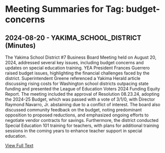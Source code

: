 # Meeting Summaries for Tag: budget-concerns

## 2024-08-20 - YAKIMA_SCHOOL_DISTRICT (Minutes)

The Yakima School District #7 Business Board Meeting held on August 20, 2024, addressed several key issues, including budget concerns and updates on special education training. YEA President Frances Guerrero raised budget issues, highlighting the financial challenges faced by the district. Superintendent Greene referenced a Yakima Herald article discussing rising costs for Washington school districts outpacing state funding and presented the League of Education Voters 2024 Funding Equity Report. The meeting included the approval of Resolution 08.23.24, adopting the 2024-25 Budget, which was passed with a vote of 3/1/0, with Director Raymond Navarro, Jr. abstaining due to a conflict of interest. The board also discussed community feedback on the budget, noting predominant opposition to proposed reductions, and emphasized ongoing efforts to negotiate vendor contracts for savings. Furthermore, the district conducted Special Education 101 training for teachers, with plans for additional training sessions in the coming years to enhance teacher support in special education.

[View Full Text](https://raw.githubusercontent.com/VoronoiPerspectives/WashingtonStateSchoolBoardExplorer/refs/heads/main/data/countries/usa/states/wa/counties/yakima/school_boards/yakima_school_district/2024/2024-08-20-minutes.txt)

